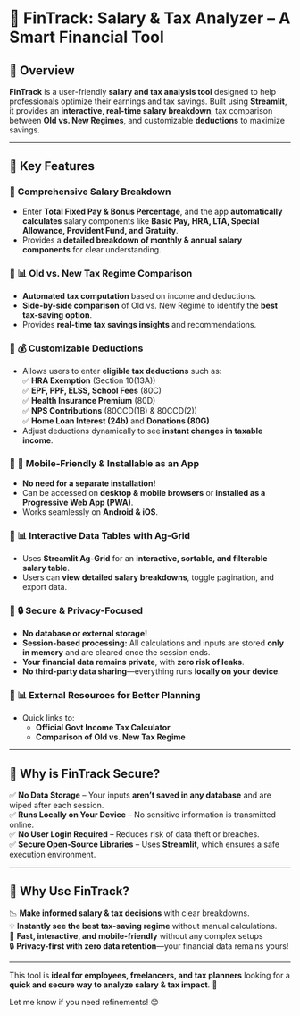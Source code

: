 # **📂 FinTrack: Salary & Tax Analyzer – A Smart Financial Tool**  

## **🚀 Overview**  
**FinTrack** is a user-friendly **salary and tax analysis tool** designed to help professionals optimize their earnings and tax savings. Built using **Streamlit**, it provides an **interactive, real-time salary breakdown**, tax comparison between **Old vs. New Regimes**, and customizable **deductions** to maximize savings.

---

## **🌟 Key Features**  

### 🔹 **Comprehensive Salary Breakdown**  
- Enter **Total Fixed Pay & Bonus Percentage**, and the app **automatically calculates** salary components like **Basic Pay, HRA, LTA, Special Allowance, Provident Fund, and Gratuity**.  
- Provides a **detailed breakdown of monthly & annual salary components** for clear understanding.

### 🔹 **📊 Old vs. New Tax Regime Comparison**  
- **Automated tax computation** based on income and deductions.  
- **Side-by-side comparison** of Old vs. New Regime to identify the **best tax-saving option**.  
- Provides **real-time tax savings insights** and recommendations.

### 🔹 **💰 Customizable Deductions**  
- Allows users to enter **eligible tax deductions** such as:  
  ✅ **HRA Exemption** (Section 10(13A))  
  ✅ **EPF, PPF, ELSS, School Fees** (80C)  
  ✅ **Health Insurance Premium** (80D)  
  ✅ **NPS Contributions** (80CCD(1B) & 80CCD(2))  
  ✅ **Home Loan Interest (24b)** and **Donations (80G)**  
- Adjust deductions dynamically to see **instant changes in taxable income**.

### 🔹 **📱 Mobile-Friendly & Installable as an App**  
- **No need for a separate installation!**  
- Can be accessed on **desktop & mobile browsers** or **installed as a Progressive Web App (PWA)**.  
- Works seamlessly on **Android & iOS**.

### 🔹 **📊 Interactive Data Tables with Ag-Grid**  
- Uses **Streamlit Ag-Grid** for an **interactive, sortable, and filterable salary table**.  
- Users can **view detailed salary breakdowns**, toggle pagination, and export data.

### 🔹 **🔒 Secure & Privacy-Focused**  
- **No database or external storage!**  
- **Session-based processing:** All calculations and inputs are stored **only in memory** and are cleared once the session ends.  
- **Your financial data remains private**, with **zero risk of leaks**.  
- **No third-party data sharing**—everything runs **locally on your device**.

### 🔹 **📊 External Resources for Better Planning**  
- Quick links to:  
  - **Official Govt Income Tax Calculator**  
  - **Comparison of Old vs. New Tax Regime**  

---

## **🔐 Why is FinTrack Secure?**  

✅ **No Data Storage** – Your inputs **aren’t saved in any database** and are wiped after each session.  
✅ **Runs Locally on Your Device** – No sensitive information is transmitted online.  
✅ **No User Login Required** – Reduces risk of data theft or breaches.  
✅ **Secure Open-Source Libraries** – Uses **Streamlit**, which ensures a safe execution environment.  

---

## **🎯 Why Use FinTrack?**  
📉 **Make informed salary & tax decisions** with clear breakdowns.  
💡 **Instantly see the best tax-saving regime** without manual calculations.  
🚀 **Fast, interactive, and mobile-friendly** without any complex setups  
🔒 **Privacy-first with zero data retention**—your financial data remains yours!  

---

This tool is **ideal for employees, freelancers, and tax planners** looking for a **quick and secure way to analyze salary & tax impact**. 🚀  

Let me know if you need refinements! 😊
